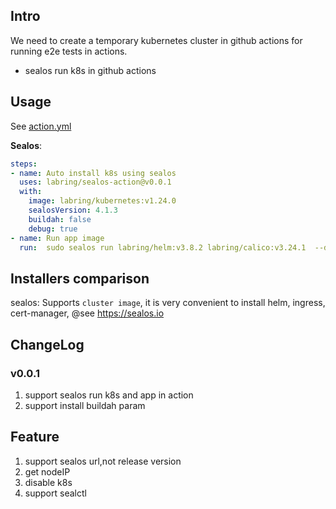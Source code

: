 
## Intro

We need to create a temporary kubernetes cluster in github actions for running e2e tests in actions.

- sealos run k8s in github actions

## Usage

See [action.yml](action.yml)

**Sealos**:
```yaml
steps:
- name: Auto install k8s using sealos
  uses: labring/sealos-action@v0.0.1
  with:
    image: labring/kubernetes:v1.24.0
    sealosVersion: 4.1.3
    buildah: false
    debug: true
- name: Run app image
  run:  sudo sealos run labring/helm:v3.8.2 labring/calico:v3.24.1  --debug
```

## Installers comparison

sealos:  Supports `cluster image`, it is very convenient to install helm, ingress, cert-manager, @see https://sealos.io


## ChangeLog

### v0.0.1

1. support sealos run k8s and app in action
2. support install buildah param

## Feature

1. support sealos url,not release version
2. get nodeIP
3. disable k8s
4. support sealctl
